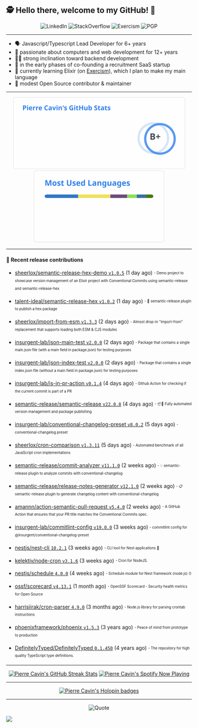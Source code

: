 <h2 style="display:inline" align="center">🕵️ Hello there, welcome to my GitHub! 👋</h2>
<br />
<p align="center">
    <a href="https://links.sherlox.io/github-linkedin" target="_blank" style="text-decoration: none;">
        <img src="https://img.shields.io/badge/LinkedIn-0077b5?style=flat-square&logo=linkedin" alt="LinkedIn">
    </a>
    <a href="https://links.sherlox.io/github-stackoverflow" target="_blank" style="text-decoration: none;">
        <img src="https://img.shields.io/badge/StackOverflow-9a9c9f?style=flat-square&logo=StackOverflow" alt="StackOverflow">
    </a>
    <a href="https://links.sherlox.io/github-exercism" target="_blank" style="text-decoration: none;">
        <img src="https://img.shields.io/badge/Exercism-7600fe?style=flat-square&logo=Exercism" alt="Exercism">
    </a>
    <a href="https://pgp.mit.edu/pks/lookup?op=get&search=0x48D089FE8FC01A4E7E88EE9611567DFABCB9256E" target="_blank" style="text-decoration: none;">
        <img src="https://img.shields.io/badge/pgp-0x11567DFABCB9256E-313131?style=flat&labelColor=313131&color=313131" alt="PGP">
    </a>
</p>

---

<ul>
    <li>🗣 Javascript/Typescript Lead Developer for 6+ years</li>
    <li>👴 passionate about computers and web development for 12+ years</li>
    <li>🧑‍💻 strong inclination toward backend development</li>
    <li>👷 in the early phases of co-founding a recruitment SaaS startup</li>
    <li>💜 currently learning Elixir (on <a href="https://links.sherlox.io/github-exercism-elixir-track">Exercism</a>), which I plan to make my main language</li>
    <li>🫶 modest Open Source contributor & maintainer</li>
</ul>

---

<div align="center">
  <a href="https://github-readme-stats.sherlox.io" style="display: inline-block;">
    <img src="assets/stats.svg" alt="Pierre Cavin's Github stats" height="195px" />
  </a>
  
  <a href="https://github-readme-stats.sherlox.io" style="display: inline-block;">
    <img src="assets/top-langs.svg" alt="Pierre Cavin's Most used languages" height="195px" />
  </a>
</div>

---

#### 🫶 Recent release contributions

- [sheerlox/semantic-release-hex-demo `v1.0.5`](https://github.com/sheerlox/semantic-release-hex-demo/releases/tag/v1.0.5) (1 day ago) <sub><sup>- Demo project to showcase version management of an Elixir project with Conventional Commits using semantic-release and semantic-release-hex</sup></sub>

- [talent-ideal/semantic-release-hex `v1.0.2`](https://github.com/talent-ideal/semantic-release-hex/releases/tag/v1.0.2) (1 day ago) <sub><sup>- 🚢 semantic-release plugin to publish a hex package</sup></sub>

- [sheerlox/import-from-esm `v1.3.3`](https://github.com/sheerlox/import-from-esm/releases/tag/v1.3.3) (2 days ago) <sub><sup>- Almost drop-in &#34;import-from&#34; replacement that supports loading both ESM &amp; CJS modules</sup></sub>

- [insurgent-lab/json-main-test `v2.0.0`](https://github.com/insurgent-lab/json-main-test/releases/tag/v2.0.0) (2 days ago) <sub><sup>- Package that contains a single main.json file (with a main field in package.json) for testing purposes</sup></sub>

- [insurgent-lab/json-index-test `v2.0.0`](https://github.com/insurgent-lab/json-index-test/releases/tag/v2.0.0) (2 days ago) <sub><sup>- Package that contains a single index.json file (without a main field in package.json) for testing purposes</sup></sub>

- [insurgent-lab/is-in-pr-action `v0.1.4`](https://github.com/insurgent-lab/is-in-pr-action/releases/tag/v0.1.4) (4 days ago) <sub><sup>- Github Action for checking if the current commit is part of a PR</sup></sub>

- [semantic-release/semantic-release `v22.0.8`](https://github.com/semantic-release/semantic-release/releases/tag/v22.0.8) (4 days ago) <sub><sup>- :package::rocket: Fully automated version management and package publishing</sup></sub>

- [insurgent-lab/conventional-changelog-preset `v8.0.2`](https://github.com/insurgent-lab/conventional-changelog-preset/releases/tag/v8.0.2) (5 days ago) <sub><sup>- conventional-changelog preset</sup></sub>

- [sheerlox/cron-comparison `v1.3.11`](https://github.com/sheerlox/cron-comparison/releases/tag/v1.3.11) (5 days ago) <sub><sup>- Automated benchmark of all JavaScript cron implementations</sup></sub>

- [semantic-release/commit-analyzer `v11.1.0`](https://github.com/semantic-release/commit-analyzer/releases/tag/v11.1.0) (2 weeks ago) <sub><sup>- :bulb: semantic-release plugin to analyze commits with conventional-changelog</sup></sub>

- [semantic-release/release-notes-generator `v12.1.0`](https://github.com/semantic-release/release-notes-generator/releases/tag/v12.1.0) (2 weeks ago) <sub><sup>- :clipboard: semantic-release plugin to generate changelog content with conventional-changelog</sup></sub>

- [amannn/action-semantic-pull-request `v5.4.0`](https://github.com/amannn/action-semantic-pull-request/releases/tag/v5.4.0) (2 weeks ago) <sub><sup>- A GitHub Action that ensures that your PR title matches the Conventional Commits spec.</sup></sub>

- [insurgent-lab/commitlint-config `v19.0.0`](https://github.com/insurgent-lab/commitlint-config/releases/tag/v19.0.0) (3 weeks ago) <sub><sup>- commitlint config for @insurgent/conventional-changelog-preset</sup></sub>

- [nestjs/nest-cli `10.2.1`](https://github.com/nestjs/nest-cli/releases/tag/10.2.1) (3 weeks ago) <sub><sup>- CLI tool for Nest applications 🍹 </sup></sub>

- [kelektiv/node-cron `v3.1.6`](https://github.com/kelektiv/node-cron/releases/tag/v3.1.6) (3 weeks ago) <sub><sup>- Cron for NodeJS.</sup></sub>

- [nestjs/schedule `4.0.0`](https://github.com/nestjs/schedule/releases/tag/4.0.0) (4 weeks ago) <sub><sup>- Schedule module for Nest framework (node.js) ⏰</sup></sub>

- [ossf/scorecard `v4.13.1`](https://github.com/ossf/scorecard/releases/tag/v4.13.1) (1 month ago) <sub><sup>- OpenSSF Scorecard - Security health metrics for Open Source</sup></sub>

- [harrisiirak/cron-parser `4.9.0`](https://github.com/harrisiirak/cron-parser/releases/tag/4.9.0) (3 months ago) <sub><sup>- Node.js library for parsing crontab instructions</sup></sub>

- [phoenixframework/phoenix `v1.5.3`](https://github.com/phoenixframework/phoenix/releases/tag/v1.5.3) (3 years ago) <sub><sup>- Peace of mind from prototype to production</sup></sub>

- [DefinitelyTyped/DefinitelyTyped `0.1.450`](https://github.com/DefinitelyTyped/DefinitelyTyped/releases/tag/0.1.450) (4 years ago) <sub><sup>- The repository for high quality TypeScript type definitions.</sup></sub>


---

<div align="center">
  <a href="https://github-readme-streak-stats.herokuapp.com" style="display: inline-block;">
    <img src="https://github-readme-streak-stats.sherlox.io/?user=sheerlox&theme=default&mode=weekly&disable_animations=true" alt="Pierre Cavin's GitHub Streak Stats" height="247px" />
  </a>

  <a href="https://links.sherlox.io/github-spotify" style="display: inline-block;">
    <img src="https://spotify-github-profile.vercel.app/api/view?uid=6ridtm5cbc0y9bf5qmtqpoupv&cover_image=true&theme=default&show_offline=false&background_color=121212&interchange=true&bar_color_cover=true" alt="Pierre Cavin's Spotify Now Playing" height="240px" />
  </a>
</div>

---

<div align="center">
  <a href="https://holopin.io/@sheerlox" style="display: inline-block;">
    <img src="https://holopin.me/sheerlox" alt="Pierre Cavin's Holopin badges" height="253px" />
  </a>
</div>

---

<p align="center">
    <a href="https://github.com/piyushsuthar/github-readme-quotes" target="_blank" style="text-decoration: none;">
        <img src="https://quotes-github-readme.vercel.app/api?type=horizontal&quote=Inaction%20will%20cause%20a%20man%20to%20sink%20into%20the%20slough%20of%20despond%20and%20vanish%20without%20a%20trace.&author=Farley%20Mowat" alt="Quote">
    </a>
</p>

![](https://hit.yhype.me/github/profile?user_id=11234273)
